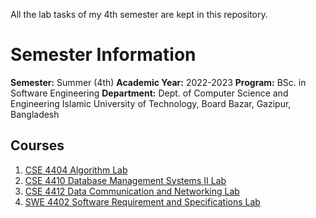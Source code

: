 All the lab tasks of my 4th semester are kept in this repository. 

# Semester Information

**Semester:** Summer (4th)
**Academic Year:** 2022-2023
**Program:** BSc. in Software Engineering
**Department:** Dept. of Computer Science and Engineering 
Islamic University of Technology, 
Board Bazar, Gazipur, Bangladesh


## Courses
1. [CSE 4404 Algorithm Lab](https://github.com/tahsin11rayshad/LabTask_Sem4/tree/main/Algorithm/Lab-01)
2. [CSE 4410 Database Management Systems II Lab](https://github.com/tahsin11rayshad/LabTask_Sem4/tree/main/DBMS%202)
3. [CSE 4412 Data Communication and Networking Lab](https://github.com/tahsin11rayshad/LabTask_Sem4/tree/main/Network)
4. [SWE 4402 Software Requirement and Specifications Lab](https://github.com/tahsin11rayshad/LabTask_Sem4/tree/main/SRS)
